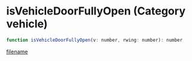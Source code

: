 # isVehicleDoorFullyOpen (Category vehicle)

```js
function isVehicleDoorFullyOpen(v: number, rwing: number): number
```

[filename](isVehicleDoorFullyOpen_m.md ':include')
